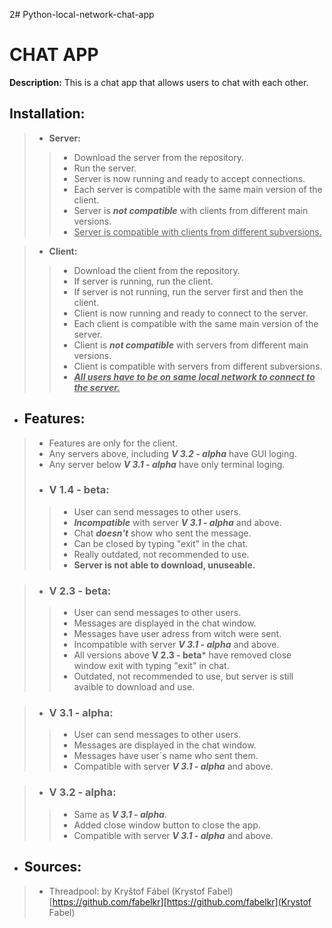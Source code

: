 2# Python-local-network-chat-app
**<h1>CHAT APP</h1>**

**Description:**
This is a chat app that allows users to chat with each other.

**<h2>Installation: </h2>**
> - **Server:**
> > - Download the server from the repository.
> > - Run the server.
> > - Server is now running and ready to accept connections.
> > - Each server is compatible with the same main version of the client.
> > - Server is ***not compatible*** with clients from different main versions.
> > - <u>Server is compatible with clients from different subversions.</u>

> - **Client:**
> >- Download the client from the repository.
> > - If server is running, run the client.
> > - If server is not running, run the server first and then the client.
> > - Client is now running and ready to connect to the server.
> > - Each client is compatible with the same main version of the server.
> > - Client is ***not compatible*** with servers from different main versions.
> > - Client is compatible with servers from different subversions.
> > - *<b><u>All users have to be on same local network to connect to the server.</b></u>*

- **<h2>Features:</h2>**
> - Features are only for the client.
> - Any servers above, including ***V 3.2 - alpha*** have GUI loging.
> - Any server below ***V 3.1 - alpha*** have only terminal loging.
> - <h3>V 1.4 - beta:</h3>
 > > - User can send messages to other users.
> > - ***Incompatible*** with server ***V 3.1 - alpha*** and above.
> > - Chat ***doesn't*** show who sent the message.
> > - Can be closed by typing "exit" in the chat.
> > - Really outdated, not recommended to use.
> > - **Server is not able to download, unuseable.**

>  - <h3>V 2.3 - beta:</h3>
> > - User can send messages to other users.
> > - Messages are displayed in the chat window.
> > - Messages have user adress from witch were sent.
> > - Incompatible with server ***V 3.1 - alpha*** and above.
> > - All versions above **V 2.3 - beta*** have removed close window exit with typing "exit" in chat.
> > - Outdated, not recommended to use, but server is still avaible to download and use.
        
>  - <h3>V 3.1 - alpha:</h3>
> > - User can send messages to other users.
> > - Messages are displayed in the chat window.
> > - Messages have user`s name who sent them.
> > - Compatible with server ***V 3.1 - alpha*** and above.

>  - <h3>V 3.2 - alpha:</h3>
> > - Same as ***V 3.1 - alpha***.
> > - Added close window button to close the app.
> > - Compatible with server ***V 3.1 - alpha*** and above.



- **<h2>Sources:</h2>**
> - Threadpool: by Kryštof Fábel (Krystof Fabel)[https://github.com/fabelkr][https://github.com/fabelkr](Krystof Fabel)
